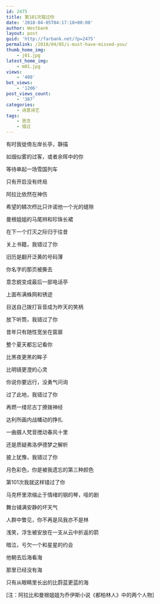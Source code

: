 ```yaml
---
id: 2475
title: 第101次错过你
date: '2018-04-05T04:17:18+00:00'
author: Westbank
layout: post
guid: 'http://farbank.net/?p=2475'
permalink: /2018/04/05/i-must-have-missed-you/
thumb_home_img:
    - j01.jpg
latest_home_img:
    - m01.jpg
views:
    - '408'
bot_views:
    - '1206'
post_views_count:
    - '387'
categories:
    - 诗意诗艺
tags:
    - 思念
    - 错过
---
```


有时我徙倚左岸长亭，静描

如烟似雾的过客，或者余晖中的你

等待串起一场雪国列车

只有开启没有终局




阿拉比依然在神伤

希望的鳞次栉比只许诺他一个光的缝隙

曼根姐姐的马尾辫和珍珠长裙

在下一个灯灭之际归于往昔

关上书籍，我错过了你




旧历是翻开泛黄的号码薄

你名字的那页被撕去

意念蜕变成最后一部电话亭

上面布满蛛网和锈迹

目送自己拨打盲音成为昨天的笑柄

放下听筒，我错过了你




昔年只有随性宽坐在窗扉

整个夏天都忘记看你

比黑夜更黑的眸子

比明镜更澄的心灵

你说你要远行，没勇气问询

过了此地，我错过了你




再燃一缕尼古丁撩拨神经

达利所画内战幡动的挣扎

一曲摄人梵音搅动春风十里

还是质疑弗洛伊德梦之解析

披上犹豫，我错过了你




月色彩色，你是被我遗忘的第三种颜色

第101次我就这样错过了你

马克杯里浓缩止于情绪的钢的琴，哑的剧

舞台铺满安静的坏天气

人群中瞥见，你不再是风我亦不是林

浅笑，浮生被安放在一支从云中折返的箭

暗泣，亏欠一个和星星的约会

他朝去后海看海

那里已经没有海

只有从眼睛里长出的比蔚蓝更蓝的海

[注：阿拉比和曼根姐姐为乔伊斯小说《都柏林人》中的两个人物]

